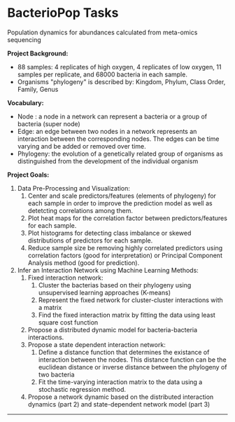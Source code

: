 # BacterioPop Tasks

Population dynamics for abundances calculated from meta-omics sequencing

<b> Project Background:</b>
* 88 samples: 4 replicates of high oxygen, 4 replicates of low oxygen, 11 samples per replicate, and 68000 bacteria in each sample. 
* Organisms "phylogeny" is described by: Kingdom, Phylum, Class	Order, Family, Genus

<b> Vocabulary: </b>
* Node : a node in a network can represent a bacteria or a group of bacteria (super node)
* Edge: an edge between two nodes in a network represents an interaction between the corresponding nodes. The edges can be time varying and be added or removed over time. 
* Phylogeny: the evolution of a genetically related group of organisms as distinguished from the development of the individual organism

<b> Project Goals: </b>
<ol>
<li>Data Pre-Processing and Visualization: 
    <ol type = "1">
    <li> Center and scale predictors/features (elements of phylogeny) for each sample in order to improve the prediction model as well as detetcting correlations among them. 
    <li> Plot heat maps for the correlation factor between predictors/features for each sample. 
    <li> Plot histograms for detecting class imbalance or skewed distributions of predictors for each sample. 
    <li> Reduce sample size be removing highly correlated predictors using correlation factors (good for interpretation) or Principal Component Analysis method (good for prediction). 
    </ol>

<li> Infer an Interaction Network using Machine Learning Methods:
    <ol type = "1">
    <li> Fixed interaction network:<ol>
        <li> Cluster the bacterias based on their phylogeny using unsupervised learning approaches (K-means)
        <li> Represent the fixed network for cluster-cluster interactions with a matrix
        <li> Find the fixed interaction matrix by fitting the data using least square cost function </ol>
    <li> Propose a distributed dynamic model for bacteria-bacteria interactions.
    <li> Propose a state dependent interaction network:
        <ol>
        <li> Define a distance function that determines the existance of interaction between the nodes. This distance function can be         the euclidean distance or inverse distance between the phylogeny of two bacteria
        <li> Fit the time-varying interaction matrix to the data using a stochastic regression method. 
        </ol>
    <li> Propose a network dynamic based on the distributed interaction dynamics (part 2) and state-dependent network model (part 3) 
    </ol>
</ol>

<hr>
